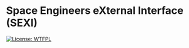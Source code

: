 # Space Engineers eXternal Interface (SEXI)

[![License: WTFPL](https://img.shields.io/badge/License-WTFPL-red.svg)](http://www.wtfpl.net/txt/copying/)